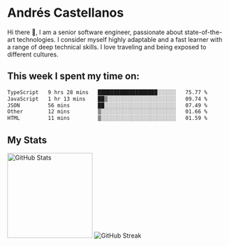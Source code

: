 # Andrés Castellanos

Hi there 👋, I am a senior software engineer, passionate about state-of-the-art technologies. I consider myself highly adaptable and a fast learner with a range of deep technical skills. I love traveling and being exposed to different cultures.

## This week I spent my time on:

<!--START_SECTION:waka-->

```txt
TypeScript   9 hrs 28 mins   ███████████████████░░░░░░   75.77 %
JavaScript   1 hr 13 mins    ██▒░░░░░░░░░░░░░░░░░░░░░░   09.74 %
JSON         56 mins         ██░░░░░░░░░░░░░░░░░░░░░░░   07.49 %
Other        12 mins         ▒░░░░░░░░░░░░░░░░░░░░░░░░   01.66 %
HTML         11 mins         ▒░░░░░░░░░░░░░░░░░░░░░░░░   01.59 %
```

<!--END_SECTION:waka-->

## My Stats

<img height="195" src="https://github-readme-stats.vercel.app/api?username=andrescv&show_icons=true&theme=onedark&hide_border=true&card_width=495" alt="GitHub Stats" />

<img src="https://streak-stats.demolab.com?user=andrescv&theme=one-dark-pro&hide_border=true" alt="GitHub Streak" />
